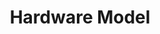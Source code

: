 ---
title: Hardware Model
position: 2.3
type: 
description: The hardware model node defines information about the model, such as dimensions and other general specifications. The hardware model
  has a relationship with the hardware product, which you can use to get more information about hardware.
   
content_markdown: |-
  The example qeury returns all hardware models.
  
  `MATCH (a:HARDWARE_MODEL) RETURN a.model`
  {: .info}
  
  <br>
  You can get manufacturer data for the hardware model by using the relationships to connect to that node.
  For example, the following query returns five results that include the model, product, and manufacturer.
  <br>
  `MATCH (hw_mod:HARDWARE_MODEL)-[:HAS_A]->(hw_prod:HARDWARE_PRODUCT)-[:HAS_A]->(manu:MANUFACTURER) RETURN hw_mod.model, hw_prod.product, manu.manufacturer LIMIT 5`
  
  <br> 
  The following diagram shows hardware nodes and related software nodes.  
  
  ![API Image](/images/hard_mod.png){:class="img-responsive"} <br>
  
  #### Query Examples <br>
    
  To use the MATCH statements in the following examples, you append the MATCH statement to the following tql endpoint and make a GET request from a API client or use cURL. <br>
  <br>
  `https://v6-1.technopedia.com/tql?q=<MATCH Statement>`

left_code_blocks:
  - code_block: |
      MATCH (n:HARDWARE_MODEL) RETURN n.model, n.cpu_sockets

      RESPONSE SAMPLE

      {
        "results": [
            {
                "n.cpu_sockets": 1,
                "n.model": "24663K0"
            },
            {
                "n.cpu_sockets": 1,
                "n.model": "10AC002CUM"
            },
            {
                "n.cpu_sockets": 1,
                "n.model": "4284GQ5"
            },
            {
                "n.cpu_sockets": 1,
                "n.model": "4180D57"
            },
            {
                "n.cpu_sockets": 1,
                "n.model": "4177RL9"
            },
            {
                "n.cpu_sockets": 1,
                "n.model": "23943S3"
            },
            {
                "n.cpu_sockets": 1,
                "n.model": "17-f110nr"
            }
        ]
      {  

    title: Example one
    language: javascript

    
  - code_block: >-
      MATCH (hw_mod:HARDWARE_MODEL)-[:HAS_A]->(hw_prod:HARDWARE_PRODUCT)-[:HAS_A]->(manu:MANUFACTURER) RETURN hw_mod.model, hw_prod.product, manu.manufacturer LIMIT 5
         
      RESPONSE SAMPLE

      {
        "results": [
            {
                "hw_mod.model": "A1080a-S",
                "hw_prod.product": "Express5800/A1080a Series",
                "manu.manufacturer": "NEC"
            },
            {
                "hw_mod.model": "A1080a-E",
                "hw_prod.product": "Express5800/A1080a Series",
                "manu.manufacturer": "NEC"
            },
            {
                "hw_mod.model": "A1080a-D",
                "hw_prod.product": "Express5800/A1080a Series",
                "manu.manufacturer": "NEC"
            },
            {
                "hw_mod.model": "3125N",
                "hw_prod.product": "Phaser 3125 (Networked)",
                "manu.manufacturer": "Xerox"
            },
            {
                "hw_mod.model": "3125V_N",
                "hw_prod.product": "Phaser 3125 (Networked)",
                "manu.manufacturer": "Xerox"
            }
        ]
      {  

    title: Example two
    language: javascript
  - code_block: |-
      MATCH (mod:HARDWARE_MODEL)-[:HAS_A]->(prod:HARDWARE_PRODUCT) WHERE prod.product CONTAINS "108" RETURN mod.model, prod.product LIMIT 5

      RESPONSE SAMPLE

      {
        "results": [
                {
                    "mod.model": "A1080a-S",
                    "prod.product": "Express5800/A1080a Series"
                },
                {
                    "mod.model": "A1080a-E",
                    "prod.product": "Express5800/A1080a Series"
                },
                {
                    "mod.model": "A1080a-D",
                    "prod.product": "Express5800/A1080a Series"
                },
                {
                    "mod.model": "WAP-4000A",
                    "prod.product": "54/108Mbps Wireless Access Point"
                },
                {
                    "mod.model": "FI9903P",
                    "prod.product": "Outdoor Waterproof IP66 H.264 1080P PnP IP Camera"
                }
        ]
      {  

    title: Example three
    language: javascript

  - code_block: |-
      MATCH (n:HARDWARE_MODEL)-[:HAS_A]->(h:HARDWARE_PRODUCT)-[:BELONGS_TO]->(m:CATEGORY_2)-[:BELONGS_TO]->(w:VERTICAL) RETURN n, h, m, w LIMIT 5

      RESPONSE SAMPLE

      {
        "results": [
            {
                "h.cat_manufacturer_id": null,
                "h.create_date": null,
                "h.desupported_flag": null,
                "h.modified_at": "2011-03-16 09:46:45",
                "h.product": "Express5800/A1080a Series",
                "h.technopedia_id": "f6d32439-001b-4ca7-abb1-cd7627086ade",
                "m.cat_taxonomy2012_id": null,
                "m.cat_taxonomy2012_parent_id": null,
                "m.description": "A computer or device on a network that manages network resource",
                "m.label": "Servers",
                "m.technopedia_id": "195fa6b3-7d0f-4317-995f-d3c9f1ae08e7",
                "n.cpu_sockets": 4,
                "n.cpu_url": "http://www.necam.com/docs/?id=6ee81afc-8691-484e-9549-b21b83f6302e",
                "n.created_at": "2010-04-23 11:31:47",
                "n.date_introduced": "3/30/2010",
                "n.desupported_flag": null,
                "n.model": "A1080a-S",
                "n.modified_at": "2013-10-18 16:54:07",
                "n.technopedia_id": "807bd3dc-2100-4116-a4e2-cbf741e725d4",
                "w.name": "Information and Technology",
                "w.short_name": "IT",
                "w.technopedia_id": "0be7a9ed-b538-4942-b6ce-b9243566305f"
            },
            {
                "h.cat_manufacturer_id": null,
                "h.create_date": null,
                "h.desupported_flag": null,
                "h.modified_at": "2011-03-16 09:46:45",
                "h.product": "Express5800/A1080a Series",
                "h.technopedia_id": "f6d32439-001b-4ca7-abb1-cd7627086ade",
                "m.cat_taxonomy2012_id": null,
                "m.cat_taxonomy2012_parent_id": null,
                "m.description": "A computer or device on a network that manages network resource",
                "m.label": "Servers",
                "m.technopedia_id": "195fa6b3-7d0f-4317-995f-d3c9f1ae08e7",
                "n.cpu_sockets": 8,
                "n.cpu_url": "http://www.necam.com/docs/?id=6ee81afc-8691-484e-9549-b21b83f6302e",
                "n.created_at": "2010-04-23 11:32:43",
                "n.date_introduced": "3/30/2010",
                "n.desupported_flag": null,
                "n.model": "A1080a-E",
                "n.modified_at": "2013-10-18 16:54:22",
                "n.technopedia_id": "5cb93d0e-63d0-43eb-89d8-7d1d25ff4ce5",
                "w.name": "Information and Technology",
                "w.short_name": "IT",
                "w.technopedia_id": "0be7a9ed-b538-4942-b6ce-b9243566305f"
            }
        ]
      {  

    title: Example four
    language: javascript

  - code_block: |-
      MATCH (n:HARDWARE_MODEL)-[a:HAS_A]->(h:HARDWARE_PRODUCT)-[e:BELONGS_TO]->(m:CATEGORY_2)-[e:BELONGS_TO]->(w:VERTICAL) RETURN n, h, m, w
      
      RESPONSE SAMPLE

      {
        "results": [
            {
                "test",
                "s.test",
                "s.anything"
            }
        ]
      {  

    title: Example five
    language: javascript

  - code_block: |-
      curl -G -H "Authorization: Bearer b93477a9-057b-4878-a16b93477a9-057b-4878-a16f-d7f7d1f27a7af-d7f7d1f27a7a" "https://v6-1.technopedia.com/tql"  --data-urlencode' "q=MATCH (h:HARDWARE_MODEL) RETURN h.model"
    title: cURL 
    language: bash
right_code_blocks:
  - code_block: |2
      technopedia_id
      model
      url
      desupported_flag
      cpu_sockets
      cpu_url
      date_introduced
      model_profile
      min height
      max height
      min width
      max width
      min depth
      max depth
      min weight
      max weight
      min_operating_temp
      max_operating_temp
      min_non_operating_temp
      max_non_operating_temp
      min_non_operating_humidity
      max_non_operating_humidity
      min_operating_humidity
      max_operating_humidity
      created_at
      modified_at

    title: Hardware Model Attributes
    language: bash
  - code_block: |2-
      (HARDWARE_MODEL)-[:HAS_A]->(HARDWARE_PRODUCT)

      (HARDWARE_MODEL)-[:HAS_A]->(SUPPORT_STAGE)
      
      (HARDWARE_MODEL)-[:HAS_A]->(SUPPORT_STAGE)-[:HAS_A]->(SUPPORT_POLICY)
    title: Relationships
    language: bash
  - code_block: |2-
      [:HAS_A]->(HARDWARE_PRODUCT)
        no attributes
      
      [:HAS_A]->(SUPPORT_STAGE)
        created_at
        modified_at
        end date


    title: Relationship Attributes
    language: bash
---
